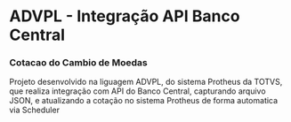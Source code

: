# ADVPL - Integração API Banco Central
	
### Cotacao do Cambio de Moedas

Projeto desenvolvido na liguagem ADVPL, do sistema Protheus da TOTVS, que realiza integração com API do Banco Central, capturando arquivo JSON, e atualizando a cotação no sistema Protheus de forma automatica via Scheduler
